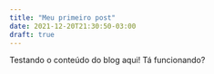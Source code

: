 ```yaml
---
title: "Meu primeiro post"
date: 2021-12-20T21:30:50-03:00
draft: true
---
```


Testando o conteúdo do blog aqui!
Tá funcionando?